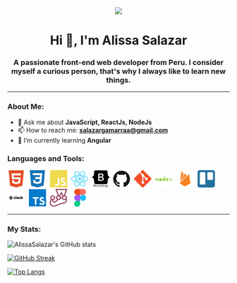 
<div id= "header" align="center">
  <img src= "https://media.giphy.com/media/hpXdHPfFI5wTABdDx9/giphy.gif" width="200" />
  <h1 align="center">Hi 👋, I'm Alissa Salazar </h1>
  <h3 align="center">A passionate front-end web developer from Peru. I consider myself a curious person, that's why I always like to learn new things. </h3>
</div>

---

### About Me:
- 💬 Ask me about **JavaScript, ReactJs, NodeJs**
- 📫 How to reach me: **salazargamarraa@gmail.com**
- 🌱 I’m currently learning **Angular**

<div align="left">
  <h3> Languages and Tools: </h3>
  <div>
    <img src="https://github.com/devicons/devicon/blob/master/icons/html5/html5-plain.svg" title="HTML5" alt="HTML" width="40" heigth="40"/>&nbsp;
    <img src="https://github.com/devicons/devicon/blob/master/icons/css3/css3-plain.svg" title="CSS3" alt="CSS" width="40" heigth="40"/>&nbsp;
    <img src="https://github.com/devicons/devicon/blob/master/icons/javascript/javascript-plain.svg" title="JAVASCRIPT" alt="JAVASCRIPT" width="40" heigth="40"/>&nbsp;
    <img src="https://github.com/devicons/devicon/blob/master/icons/react/react-original.svg" title="REACT" alt="REACT" width="40" heigth="40"/>&nbsp;
    <img src="https://github.com/devicons/devicon/blob/master/icons/bootstrap/bootstrap-plain-wordmark.svg" title="BOOTSTRAP" alt="BOOTSTRAP" width="40" heigth="40"/>&nbsp;
    <img src="https://github.com/devicons/devicon/blob/master/icons/github/github-original.svg" title="GITHUB" alt="GITHUB" width="40" heigth="40"/>&nbsp;
    <img src="https://github.com/devicons/devicon/blob/master/icons/git/git-plain.svg" title="GIT" alt="GIT" width="40" heigth="40"/>&nbsp;
    <img src="https://github.com/devicons/devicon/blob/master/icons/nodejs/nodejs-plain-wordmark.svg" title="NodeJS" alt="NodeJS" width="40" heigth="40"/>&nbsp;
    <img src="https://github.com/devicons/devicon/blob/master/icons/firebase/firebase-plain.svg" title="FIREBASE" alt="FIREBASE" width="40" heigth="40"/>&nbsp;
    <img src="https://github.com/devicons/devicon/blob/master/icons/trello/trello-plain.svg" title="TRELLO" alt="TRELLO" width="40" heigth="40"/>&nbsp;
    <img src="https://github.com/devicons/devicon/blob/master/icons/slack/slack-plain-wordmark.svg" title="SLACK" alt="SLACK" width="40" heigth="40"/>&nbsp;
    <img src="https://github.com/devicons/devicon/blob/master/icons/typescript/typescript-plain.svg" title="TYPESCRIPT" alt="TYPESCRIPT" width="40" heigth="40"/>&nbsp;
    <img src="https://github.com/devicons/devicon/blob/master/icons/jest/jest-plain.svg" title="JEST" alt="JEST" width="40" heigth="40"/>&nbsp;
    <img src="https://github.com/devicons/devicon/blob/master/icons/figma/figma-original.svg" title="FIGMA" alt="FIGMA" width="40" heigth="40"/>&nbsp;

---
### My Stats:
    
 ![AlissaSalazar's GitHub stats](https://github-readme-stats.vercel.app/api?username=alissaSalazar&show_icons=true&theme=radical)
    
 [![GitHub Streak](http://github-readme-streak-stats.herokuapp.com?user=alissasalazar&theme=violet-punch&hide_border=true&exclude_days=Sun%2CSat)](https://git.io/streak-stats)

 [![Top Langs](https://github-readme-stats.vercel.app/api/top-langs/?username=AlissaSalazar&hide_progress=true)](https://github.com/anuraghazra/github-readme-stats)
    
  </div>
</div>
<!--
**alissasalazar/AlissaSalazar** is a ✨ _special_ ✨ repository because its `README.md` (this file) appears on your GitHub profile.
    <img src="" title="" alt="" width="40" heigth="40"/>&nbsp;
    
Here are some ideas to get you started:

- 🔭 I’m currently working on ...
- 🌱 I’m currently learning ...
- 👯 I’m looking to collaborate on ...
- 🤔 I’m looking for help with ...
- 💬 Ask me about ...
- 📫 How to reach me: ...
- 😄 Pronouns: ...
- ⚡ Fun fact: ...
-->
